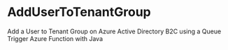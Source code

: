 # AddUserToTenantGroup
Add a User to Tenant Group on Azure Active Directory B2C using a Queue Trigger Azure Function with Java
